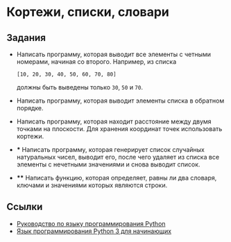 # Кортежи, списки, словари

## Задания

* Написать программу, которая выводит все элементы с четными номерами,
  начиная со второго. Например, из списка

  ```
  [10, 20, 30, 40, 50, 60, 70, 80]
  ```

  должны быть выведены только `30`, `50` и `70`.

* Написать программу, которая выводит элементы списка в обратном
  порядке.

* Написать программу, которая находит расстояние между двумя точками
  на плоскости. Для хранения координат точек использовать кортежи.

* **\*** Написать программу, которая генерирует список случайных
  натуральных чисел, выводит его, после чего удаляет из списка все
  элементы с нечетными значениями и снова выводит список.

* **\*\*** Написать функцию, которая определяет, равны ли два словаря,
  ключами и значениями которых являются строки.

## Ссылки

* [Руководство по языку программирования
  Python](https://metanit.com/python/tutorial/)
* [Язык программирования Python 3 для
  начинающих](https://pythonworld.ru/)
